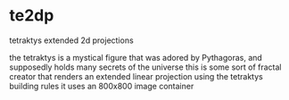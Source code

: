 te2dp
=====

tetraktys extended 2d projections

the tetraktys is a mystical figure that was adored by Pythagoras, and supposedly holds many secrets of the universe
this is some sort of fractal creator that renders an extended linear projection using the tetraktys building rules
it uses an 800x800 image container




